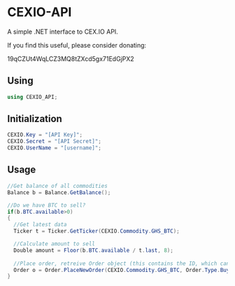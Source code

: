 CEXIO-API
=========

A simple .NET interface to CEX.IO API.

If you find this useful, please consider donating:

19qCZUt4WqLCZ3MQ8tZXcd5gx71EdGjPX2

Using
------
```csharp
using CEXIO_API;
```

Initialization
------
```csharp
CEXIO.Key = "[API Key]";
CEXIO.Secret = "[API Secret]";
CEXIO.UserName = "[username]";
```

Usage
------
```csharp
//Get balance of all commodities
Balance b = Balance.GetBalance();

//Do we have BTC to sell?
if(b.BTC.available>0)
{
  //Get latest data
  Ticker t = Ticker.GetTicker(CEXIO.Commodity.GHS_BTC);

  //Calculate amount to sell
  Double amount = Floor(b.BTC.available / t.last, 8);
  
  //Place order, retreive Order object (this contains the ID, which can be used to cancel the order later)
  Order o = Order.PlaceNewOrder(CEXIO.Commodity.GHS_BTC, Order.Type.Buy, amount, t.last);
}
```

